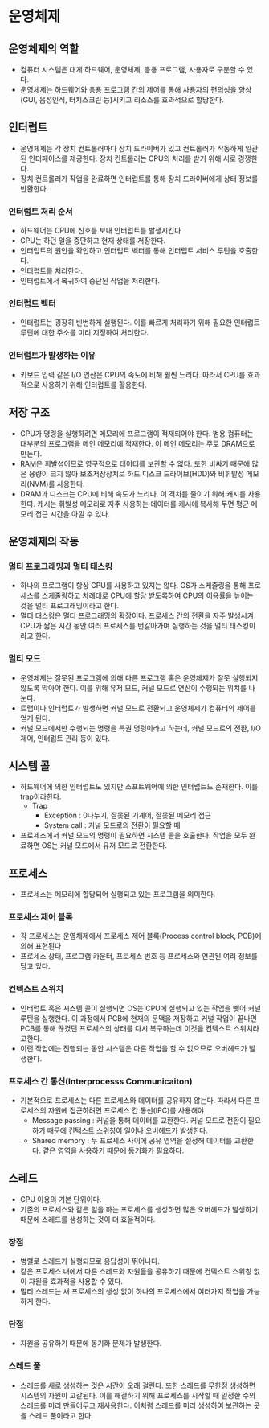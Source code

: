 # 운영체제

## 운영체제의 역할
- 컴퓨터 시스템은 대게 하드웨어, 운영체제, 응용 프로그램, 사용자로 구분할 수 있다.
- 운영체제는 하드웨어와 응용 프로그램 간의 제어를 통해 사용자의 편의성을 향상(GUI, 음성인식, 터치스크린 등)시키고 리소스를 효과적으로 할당한다.

## 인터럽트
- 운영체제는 각 장치 컨트롤러마다 장치 드라이버가 있고 컨트롤러가 작동하게 일관된 인터페이스를 제공한다. 장치 컨트롤러는 CPU의 처리를 받기 위해 서로 경쟁한다.
- 장치 컨트롤러가 작업을 완료하면 인터럽트를 통해 장치 드라이버에게 상태 정보를 반환한다.

### 인터럽트 처리 순서
- 하드웨어는 CPU에 신호를 보내 인터럽트를 발생시킨다
- CPU는 하던 일을 중단하고 현재 상태를 저장한다.
- 인터럽트의 원인을 확인하고 인터럽트 벡터를 통해 인터럽트 서비스 루틴을 호출한다.
- 인터럽트를 처리한다.
- 인터럽트에서 복귀하여 중단된 작업을 처리한다.

### 인터럽트 벡터
- 인터럽트는 굉장히 빈번하게 실행된다. 이를 빠르게 처리하기 위해 필요한 인터럽트 루틴에 대한 주소를 미리 지정하여 처리한다.

### 인터럽트가 발생하는 이유
- 키보드 입력 같은 I/O 연산은 CPU의 속도에 비해 훨씬 느리다. 따라서 CPU를 효과적으로 사용하기 위해 인터럽트를 활용한다.

## 저장 구조
- CPU가 명령을 실행하려면 메모리에 프로그램이 적재되어야 한다. 범용 컴퓨터는 대부분의 프로그램을 메인 메모리에 적재한다. 이 메인 메모리는 주로 DRAM으로 만든다.
- RAM은 휘발성이므로 영구적으로 데이터를 보관할 수 없다. 또한 비싸기 때문에 많은 용량이 크지 않아 보조저장장치로 하드 디스크 드라이브(HDD)와 비휘발성 메모리(NVM)를 사용한다.
- DRAM과 디스크는 CPU에 비해 속도가 느리다. 이 격차를 줄이기 위해 캐시를 사용한다. 캐시는 휘발성 메모리로 자주 사용하는 데이터를 캐시에 복사해 두면 평균 메모리 접근 시간을 아낄 수 있다.

## 운영체제의 작동

### 멀티 프로그래밍과 멀티 태스킹
- 하나의 프로그램이 항상 CPU를 사용하고 있지는 않다. OS가 스케줄링을 통해 프로세스를 스케줄링하고 차례대로 CPU에 할당 받도록하여 CPU의 이용률을 높이는 것을 멀티 프로그래밍이라고 한다.
- 멀티 태스킹은 멀티 프로그래밍의 확장이다. 프로세스 간의 전환을 자주 발생시켜 CPU가 짧은 시간 동안 여러 프로세스를 번갈아가며 실행하는 것을 멀티 태스킹이라고 한다.

### 멀티 모드
- 운영체제는 잘못된 프로그램에 의해 다른 프로그램 혹은 운영체제가 잘못 실행되지 않도록 막아야 한다. 이를 위해 유저 모드, 커널 모드로 연산이 수행되는 위치를 나눈다.
- 트랩이나 인터럽트가 발생하면 커널 모드로 전환되고 운영체제가 컴퓨터의 제어를 얻게 된다. 
- 커널 모드에서만 수행되는 명령을 특권 명령이라고 하는데, 커널 모드로의 전환, I/O제어, 인터럽트 관리 등이 있다.

## 시스템 콜
- 하드웨어에 의한 인터럽트도 있지만 소프트웨어에 의한 인터럽트도 존재한다. 이를 trap이라한다.
    - Trap
        - Exception : 0나누기, 잘못된 기계어, 잘못된 메모리 접근
        - System call : 커널 모드로의 전환이 필요할 때
- 프로세스에서 커널 모드의 명령이 필요하면 시스템 콜을 호출한다. 작업을 모두 완료하면 OS는 커널 모드에서 유저 모드로 전환한다.

## 프로세스
- 프로세스는 메모리에 할당되어 실행되고 있는 프로그램을 의미한다.
 
### 프로세스 제어 블록
- 각 프로세스는 운영체제에서 프로세스 제어 블록(Process control block, PCB)에 의해 표현된다
- 프로세스 상태, 프로그램 카운터, 프로세스 번호 등 프로세스와 연관된 여러 정보를 담고 있다.

### 컨텍스트 스위치
- 인터럽트 혹은 시스템 콜이 실행되면 OS는 CPU에 실행되고 있는 작업을 뺏어 커널 루틴을 실행한다. 이 과정에서 PCB에 현재의 문맥을 저장하고 커널 작업이 끝나면 PCB를 통해 끊겼던 프로세스의 상태를 다시 복구하는데 이것을 컨텍스트 스위치라고한다.
- 이런 작업에는 진행되는 동안 시스템은 다른 작업을 할 수 없으므로 오버헤드가 발생한다.

### 프로세스 간 통신(Interprocesss Communicaiton)
- 기본적으로 프로세스는 다른 프로세스와 데이터를 공유하지 않는다. 따라서 다른 프로세스의 자원에 접근하려면 프로세스 간 통신(IPC)를 사용해야
    - Message passing : 커널을 통해 데이터를 교환한다. 커널 모드로 전환이 필요하기 때문에 컨택스트 스위칭이 일어나 오버헤드가 발생한다.
    - Shared memory : 두 프로세스 사이에 공유 영역을 설정해 데이터를 교환한다. 같은 영역을 사용하기 때문에 동기화가 필요하다.

## 스레드
- CPU 이용의 기본 단위이다. 
- 기존의 프로세스와 같은 일을 하는 프로세스를 생성하면 많은 오버헤드가 발생하기 때문에 스레드를 생성하는 것이 더 효율적이다.

### 장점
- 병렬로 스레드가 실행되므로 응답성이 뛰어나다.
- 같은 프로세스 내에서 다른 스레드와 자원들을 공유하기 때문에 컨텍스트 스위칭 없이 자원을 효과적을 사용할 수 있다.
- 멀티 스레드는 새 프로세스의 생성 없이 하나의 프로세스에서 여러가지 작업을 가능하게 한다.

### 단점
- 자원을 공유하기 때문에 동기화 문제가 발생한다.

### 스레드 풀
- 스레드를 새로 생성하는 것은 시간이 오래 걸린다. 또한 스레드를 무한정 생성하면 시스템의 자원이 고갈된다. 이를 해결하기 위해 프로세스를 시작할 때 일정한 수의 스레드를 미리 만들어두고 재사용한다. 이처럼 스레드를 미리 생성하여 보관하는 곳을 스레드 풀이라고 한다.



